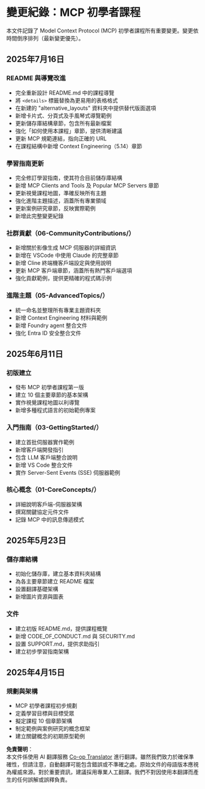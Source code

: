 <!--
CO_OP_TRANSLATOR_METADATA:
{
  "original_hash": "baf3b041e5d939c4a1d8653632cc14f1",
  "translation_date": "2025-07-17T01:34:44+00:00",
  "source_file": "changelog.md",
  "language_code": "mo"
}
-->
# 變更紀錄：MCP 初學者課程

本文件記錄了 Model Context Protocol (MCP) 初學者課程所有重要變更。變更依時間倒序排列（最新變更優先）。

## 2025年7月16日

### README 與導覽改進
- 完全重新設計 README.md 中的課程導覽
- 將 `<details>` 標籤替換為更易用的表格格式
- 在新建的 "alternative_layouts" 資料夾中提供替代版面選項
- 新增卡片式、分頁式及手風琴式導覽範例
- 更新儲存庫結構章節，包含所有最新檔案
- 強化「如何使用本課程」章節，提供清晰建議
- 更新 MCP 規範連結，指向正確的 URL
- 在課程結構中新增 Context Engineering（5.14）章節

### 學習指南更新
- 完全修訂學習指南，使其符合目前儲存庫結構
- 新增 MCP Clients and Tools 及 Popular MCP Servers 章節
- 更新視覺課程地圖，準確反映所有主題
- 強化進階主題描述，涵蓋所有專業領域
- 更新案例研究章節，反映實際範例
- 新增此完整變更紀錄

### 社群貢獻（06-CommunityContributions/）
- 新增關於影像生成 MCP 伺服器的詳細資訊
- 新增在 VSCode 中使用 Claude 的完整章節
- 新增 Cline 終端機客戶端設定與使用說明
- 更新 MCP 客戶端章節，涵蓋所有熱門客戶端選項
- 強化貢獻範例，提供更精確的程式碼示例

### 進階主題（05-AdvancedTopics/）
- 統一命名並整理所有專業主題資料夾
- 新增 Context Engineering 材料與範例
- 新增 Foundry agent 整合文件
- 強化 Entra ID 安全整合文件

## 2025年6月11日

### 初版建立
- 發布 MCP 初學者課程第一版
- 建立 10 個主要章節的基本架構
- 實作視覺課程地圖以利導覽
- 新增多種程式語言的初始範例專案

### 入門指南（03-GettingStarted/）
- 建立首批伺服器實作範例
- 新增客戶端開發指引
- 包含 LLM 客戶端整合說明
- 新增 VS Code 整合文件
- 實作 Server-Sent Events (SSE) 伺服器範例

### 核心概念（01-CoreConcepts/）
- 詳細說明客戶端-伺服器架構
- 撰寫關鍵協定元件文件
- 記錄 MCP 中的訊息傳遞模式

## 2025年5月23日

### 儲存庫結構
- 初始化儲存庫，建立基本資料夾結構
- 為各主要章節建立 README 檔案
- 設置翻譯基礎架構
- 新增圖片資源與圖表

### 文件
- 建立初版 README.md，提供課程概覽
- 新增 CODE_OF_CONDUCT.md 與 SECURITY.md
- 設置 SUPPORT.md，提供求助指引
- 建立初步學習指南架構

## 2025年4月15日

### 規劃與架構
- MCP 初學者課程初步規劃
- 定義學習目標與目標受眾
- 擬定課程 10 個章節架構
- 制定範例與案例研究的概念框架
- 建立關鍵概念的初期原型範例

**免責聲明**：  
本文件係使用 AI 翻譯服務 [Co-op Translator](https://github.com/Azure/co-op-translator) 進行翻譯。雖然我們致力於確保準確性，但請注意，自動翻譯可能包含錯誤或不準確之處。原始文件的母語版本應視為權威來源。對於重要資訊，建議採用專業人工翻譯。我們不對因使用本翻譯而產生的任何誤解或誤釋負責。